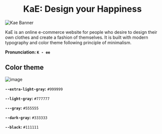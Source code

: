 <h1 align="center"> KaE: Design your Happiness </h1>

![Kae Banner](https://user-images.githubusercontent.com/65062036/206170478-e534116e-2974-4e3a-8d09-237662ae0065.png)

KaE is an online e-commerce website for people who desire to design their own clothes and create a fashion of themselves.
It is built with modern typography and color theme following principle of minimalism.

**Pronunciation: `K - ee`**


## Color theme
![image](https://user-images.githubusercontent.com/65062036/206166896-687c1a7d-e1ae-459f-9eba-8d27ae4d4f19.png)

**`--extra-light-gray`:** `#999999`

**`--light-gray`:** `#777777`

**`---gray`:** `#555555`

**`--dark-gray`:** `#333333`

**`--black`:** `#111111`
